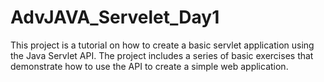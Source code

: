 # AdvJAVA_Servelet_Day1
This project is a tutorial on how to create a basic servlet application using the Java Servlet API. The project includes a series of basic exercises that demonstrate how to use the API to create a simple web application. 
